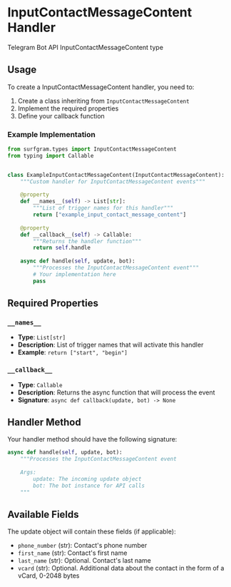 # InputContactMessageContent Handler

Telegram Bot API InputContactMessageContent type

## Usage

To create a InputContactMessageContent handler, you need to:

1. Create a class inheriting from `InputContactMessageContent`
2. Implement the required properties
3. Define your callback function

### Example Implementation

```python
from surfgram.types import InputContactMessageContent
from typing import Callable


class ExampleInputContactMessageContent(InputContactMessageContent):
    """Custom handler for InputContactMessageContent events"""
    
    @property
    def __names__(self) -> List[str]:
        """List of trigger names for this handler"""
        return ["example_input_contact_message_content"]
    
    @property
    def __callback__(self) -> Callable:
        """Returns the handler function"""
        return self.handle
    
    async def handle(self, update, bot):
        """Processes the InputContactMessageContent event"""
        # Your implementation here
        pass
```

## Required Properties

### `__names__`
- **Type**: `List[str]`
- **Description**: List of trigger names that will activate this handler
- **Example**: `return ["start", "begin"]`

### `__callback__`
- **Type**: `Callable`
- **Description**: Returns the async function that will process the event
- **Signature**: `async def callback(update, bot) -> None`

## Handler Method

Your handler method should have the following signature:

```python
async def handle(self, update, bot):
    """Processes the InputContactMessageContent event
    
    Args:
        update: The incoming update object
        bot: The bot instance for API calls
    """
```

## Available Fields

The update object will contain these fields (if applicable):

- `phone_number` (str): Contact's phone number
- `first_name` (str): Contact's first name
- `last_name` (str): Optional. Contact's last name
- `vcard` (str): Optional. Additional data about the contact in the form of a vCard, 0-2048 bytes
